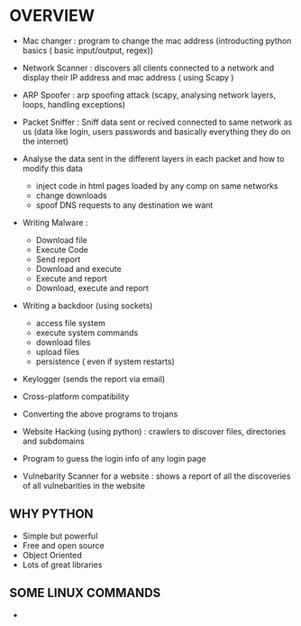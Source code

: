 # OVERVIEW

* Mac changer : program to change the mac address (introducting python basics ( basic input/output, regex))
* Network Scanner : discovers all clients connected to a network and display their IP address and mac address ( using Scapy )

* ARP Spoofer : arp spoofing attack (scapy, analysing network layers, loops, handling exceptions)  

* Packet Sniffer : Sniff data sent or recived connected to same network as us (data like login, users passwords and basically everything they do on the internet)

* Analyse the data sent in the different layers in each packet and how to modify this data
    * inject code in html pages loaded by any comp on same networks
    * change downloads
    * spoof DNS requests to any destination we want

* Writing Malware : 
    * Download file
    * Execute Code
    * Send report
    * Download and execute
    * Execute and report
    * Download, execute and report


* Writing a backdoor (using sockets)
    * access file system 
    * execute system commands
    * download files
    * upload files
    * persistence ( even if system restarts)

* Keylogger (sends the report via email)

* Cross-platform compatibility

* Converting the above programs to trojans

* Website Hacking (using python) : crawlers to discover files, directories and subdomains

* Program to guess the login info of any login page

* Vulnebarity Scanner for a website : shows a report of all the discoveries of all vulnebarities in the website


## WHY PYTHON
* Simple but powerful
* Free and open source
* Object Oriented
* Lots of great libraries


## SOME LINUX COMMANDS
* 

